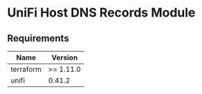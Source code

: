 # UniFi Host DNS Records Module

## Requirements

| Name      | Version   |
| --------- | --------- |
| terraform | >= 1.11.0 |
| unifi     | 0.41.2    |

